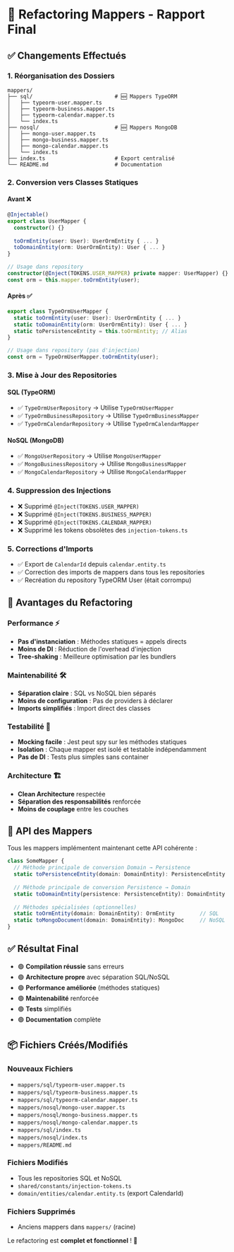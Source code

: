 # 🔄 Refactoring Mappers - Rapport Final

## ✅ Changements Effectués

### 1. **Réorganisation des Dossiers**
```
mappers/
├── sql/                          # 🆕 Mappers TypeORM
│   ├── typeorm-user.mapper.ts
│   ├── typeorm-business.mapper.ts  
│   ├── typeorm-calendar.mapper.ts
│   └── index.ts
├── nosql/                        # 🆕 Mappers MongoDB
│   ├── mongo-user.mapper.ts
│   ├── mongo-business.mapper.ts
│   ├── mongo-calendar.mapper.ts
│   └── index.ts
├── index.ts                      # Export centralisé
└── README.md                     # Documentation
```

### 2. **Conversion vers Classes Statiques**

#### Avant ❌
```typescript
@Injectable()
export class UserMapper {
  constructor() {}
  
  toOrmEntity(user: User): UserOrmEntity { ... }
  toDomainEntity(orm: UserOrmEntity): User { ... }
}

// Usage dans repository
constructor(@Inject(TOKENS.USER_MAPPER) private mapper: UserMapper) {}
const orm = this.mapper.toOrmEntity(user);
```

#### Après ✅
```typescript
export class TypeOrmUserMapper {
  static toOrmEntity(user: User): UserOrmEntity { ... }
  static toDomainEntity(orm: UserOrmEntity): User { ... }
  static toPersistenceEntity = this.toOrmEntity; // Alias
}

// Usage dans repository (pas d'injection)
const orm = TypeOrmUserMapper.toOrmEntity(user);
```

### 3. **Mise à Jour des Repositories**

#### SQL (TypeORM)
- ✅ `TypeOrmUserRepository` → Utilise `TypeOrmUserMapper`
- ✅ `TypeOrmBusinessRepository` → Utilise `TypeOrmBusinessMapper` 
- ✅ `TypeOrmCalendarRepository` → Utilise `TypeOrmCalendarMapper`

#### NoSQL (MongoDB)
- ✅ `MongoUserRepository` → Utilise `MongoUserMapper`
- ✅ `MongoBusinessRepository` → Utilise `MongoBusinessMapper`
- ✅ `MongoCalendarRepository` → Utilise `MongoCalendarMapper`

### 4. **Suppression des Injections**
- ❌ Supprimé `@Inject(TOKENS.USER_MAPPER)`
- ❌ Supprimé `@Inject(TOKENS.BUSINESS_MAPPER)`
- ❌ Supprimé `@Inject(TOKENS.CALENDAR_MAPPER)`
- ❌ Supprimé les tokens obsolètes des `injection-tokens.ts`

### 5. **Corrections d'Imports**
- ✅ Export de `CalendarId` depuis `calendar.entity.ts`
- ✅ Correction des imports de mappers dans tous les repositories
- ✅ Recréation du repository TypeORM User (était corrompu)

## 🎯 Avantages du Refactoring

### Performance ⚡
- **Pas d'instanciation** : Méthodes statiques = appels directs
- **Moins de DI** : Réduction de l'overhead d'injection
- **Tree-shaking** : Meilleure optimisation par les bundlers

### Maintenabilité 🛠️
- **Séparation claire** : SQL vs NoSQL bien séparés
- **Moins de configuration** : Pas de providers à déclarer
- **Imports simplifiés** : Import direct des classes

### Testabilité 🧪
- **Mocking facile** : Jest peut spy sur les méthodes statiques
- **Isolation** : Chaque mapper est isolé et testable indépendamment
- **Pas de DI** : Tests plus simples sans container

### Architecture 🏗️
- **Clean Architecture** respectée
- **Séparation des responsabilités** renforcée
- **Moins de couplage** entre les couches

## 🔄 API des Mappers

Tous les mappers implémentent maintenant cette API cohérente :

```typescript
class SomeMapper {
  // Méthode principale de conversion Domain → Persistence
  static toPersistenceEntity(domain: DomainEntity): PersistenceEntity
  
  // Méthode principale de conversion Persistence → Domain  
  static toDomainEntity(persistence: PersistenceEntity): DomainEntity
  
  // Méthodes spécialisées (optionnelles)
  static toOrmEntity(domain: DomainEntity): OrmEntity        // SQL
  static toMongoDocument(domain: DomainEntity): MongoDoc     // NoSQL
}
```

## ✅ Résultat Final

- 🟢 **Compilation réussie** sans erreurs
- 🟢 **Architecture propre** avec séparation SQL/NoSQL
- 🟢 **Performance améliorée** (méthodes statiques)
- 🟢 **Maintenabilité** renforcée
- 🟢 **Tests** simplifiés
- 🟢 **Documentation** complète

## 📦 Fichiers Créés/Modifiés

### Nouveaux Fichiers
- `mappers/sql/typeorm-user.mapper.ts`
- `mappers/sql/typeorm-business.mapper.ts`  
- `mappers/sql/typeorm-calendar.mapper.ts`
- `mappers/nosql/mongo-user.mapper.ts`
- `mappers/nosql/mongo-business.mapper.ts`
- `mappers/nosql/mongo-calendar.mapper.ts`
- `mappers/sql/index.ts`
- `mappers/nosql/index.ts`
- `mappers/README.md`

### Fichiers Modifiés
- Tous les repositories SQL et NoSQL
- `shared/constants/injection-tokens.ts`
- `domain/entities/calendar.entity.ts` (export CalendarId)

### Fichiers Supprimés  
- Anciens mappers dans `mappers/` (racine)

Le refactoring est **complet et fonctionnel** ! 🎉
